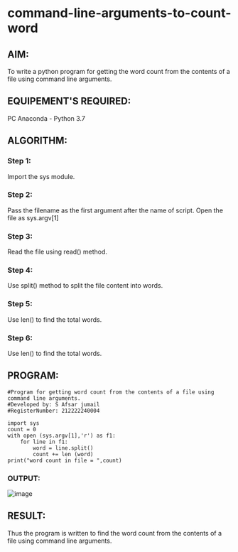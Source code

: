 # command-line-arguments-to-count-word
## AIM:
To write a python program for getting the word count from the contents of a file using command line arguments.
## EQUIPEMENT'S REQUIRED: 
PC
Anaconda - Python 3.7
## ALGORITHM: 
### Step 1:
Import the sys module.

### Step 2:
Pass the filename as the first argument after the name of script. Open the file as sys.argv[1]

### Step 3:
Read the file using read() method.

### Step 4:
Use split() method to split the file content into words.

### Step 5:
Use len() to find the total words.

### Step 6:
Use len() to find the total words. 

## PROGRAM:
```
#Program for getting word count from the contents of a file using command line arguments.
#Developed by: S Afsar jumail
#RegisterNumber: 212222240004

import sys
count = 0
with open (sys.argv[1],'r') as f1:
    for line in f1:
        word = line.split()
        count += len (word)
print("word count in file = ",count)
```
### OUTPUT:
![image](https://github.com/Afsarjumail/command-line-arguments-to-count-word/assets/118343395/25a4d784-87b8-46d5-827a-884aff68575d)



## RESULT:
Thus the program is written to find the word count from the contents of a file using command line arguments.
